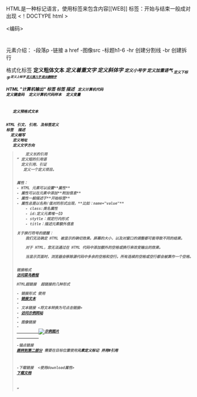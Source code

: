 HTML是一种标记语言，使用标签来包含内容[[WEB]]
标签：开始与结束一般成对出现
<！DOCTYPE html >
<html>

<head> </head>

<编码>

<title>   </title>

<body>  
<h1></h1>
<p> </p>
</body>

</html>
元素介绍：
-段落p 
-链接 a href
-图像src
-标题h1-6
-hr 创建分割线
-br 创建拆行
<!--这是一个注释-->

格式化标签
<b>	定义粗体文本
<em>	定义着重文字
<i>	定义斜体字
<small>	定义小号字
<strong>	定义加重语气
<sub>	定义下标字
<sup>	定义上标字
<ins>	定义插入字
<del>	定义删除字

HTML "计算机输出" 标签
标签	描述
<code>	定义计算机代码
<kbd>	定义键盘码
<samp>	定义计算机代码样本
<var>	定义变量
<pre>	定义预格式文本


HTML 引文, 引用, 及标签定义
标签	描述
<abbr>	定义缩写
<address>	定义地址
<bdo>	定义文字方向
<blockquote>	定义长的引用
<q>	定义短的引用语
<cite>	定义引用、引证
<dfn>	定义一个定义项目。


属性：
- HTML 元素可以设置**属性**
- 属性可以在元素中添加**附加信息**
- 属性一般描述于**开始标签**
- 属性总是以名称/值对的形式出现，**比如：name="value"**
	- class:类名属性
	- id:定义元素唯一ID
	- stytle：规定行内形式
	- title：描述元素额外信息 

关于换行符号的提醒：
	我们无法确定 HTML 被显示的确切效果。屏幕的大小，以及对窗口的调整都可能导致不同的结果。
	
	对于 HTML，您无法通过在 HTML 代码中添加额外的空格或换行来改变输出的效果。
	
	当显示页面时，浏览器会移除源代码中多余的空格和空行。所有连续的空格或空行都会被算作一个空格。需要注意的是，HTML 代码中的所有连续的空行（换行）也被显示为一个空格。


链接格式 
<a href="https://www.runoob.com/">访问菜鸟教程</a>

HTML超链接  超链接的几种形式 

- 链接形式 <b>使用
- <a href="url">链接文本</a>
- 
- 文本链接 <将文本转换为可点击链接>
- <a href="https://www.example.com">访问示例网站</a>
- 
- 图像链接 
- <a href="https://www.example.com">
		  <img src="example.jpg" alt="示例图片">
		  </a>
		  
-锚点链接 
<a href="#section2">跳转到第二部分</a> 需要在目标位置使用<a>元素定义标记 并用#引用
		<!-- 在页面中的某个位置 -->
		<a name="section2"></a>
		
-下载链接  <使用download属性>
<a href="document.pdf" download>下载文档</a>  